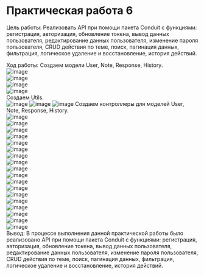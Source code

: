 # Практическая работа 6

Цель работы: Реализовать API при помощи пакета Conduit с функциями: регистрация, авторизация, обновление токена, вывод данных пользователя, редактирование данных пользователя, изменение пароля пользователя, CRUD действия по теме, поиск, пагинация данных, фильтрация, логическое удаление и восстановление, история действий.

Ход работы:
Создаем модели User, Note, Response, History.\
![image](https://user-images.githubusercontent.com/82903497/215288175-7f636e7b-d879-45ad-97a2-fbbae903ea9c.png)\
![image](https://user-images.githubusercontent.com/82903497/215288178-98a39494-88aa-408f-b274-f895dd60e805.png)\
![image](https://user-images.githubusercontent.com/82903497/215288179-574276cd-51df-455e-82db-dcfbb9974a3e.png)\
![image](https://user-images.githubusercontent.com/82903497/215288181-3636cc80-302c-4574-87a6-4cfa29b55db7.png)\
Создаем Utils.\
![image](https://user-images.githubusercontent.com/82903497/215288188-8ecb7fac-f62c-4096-991f-0dfcdd416240.png)
![image](https://user-images.githubusercontent.com/82903497/215288191-b8c7d3ba-6964-4cbc-9cd9-ca04cc74d516.png)
![image](https://user-images.githubusercontent.com/82903497/215288192-04f51c2c-48db-4471-a1b5-e8ba858991d1.png)
Создаем контроллеры для моделей User, Note, Response, History.\
![image](https://user-images.githubusercontent.com/82903497/215288200-2873a6bb-8c88-40b2-824e-c22d51149b90.png)\
![image](https://user-images.githubusercontent.com/82903497/215288203-0694f518-102c-4bf0-a0a8-afb285487387.png)\
![image](https://user-images.githubusercontent.com/82903497/215288209-eb7492f8-0987-4c5f-b1bf-d8dc95b0ecb6.png)\
![image](https://user-images.githubusercontent.com/82903497/215288212-50b02a95-2a64-4f27-a896-ae5a5ad4d4d5.png)\
![image](https://user-images.githubusercontent.com/82903497/215288214-59874011-5692-4fb7-882a-56c749141c69.png)\
![image](https://user-images.githubusercontent.com/82903497/215288217-1fe0fd6d-20be-4e64-84cb-71d43ef9314a.png)\
![image](https://user-images.githubusercontent.com/82903497/215288221-4f709ff7-e649-434a-9591-3953773a8462.png)\
![image](https://user-images.githubusercontent.com/82903497/215288223-23f8cf3e-ff1d-4cd1-bbd2-56c2cf7fa33d.png)\
![image](https://user-images.githubusercontent.com/82903497/215288230-25a3a839-e9bf-4340-90ee-d1d319569792.png)\
![image](https://user-images.githubusercontent.com/82903497/215288236-25355507-913b-4b9e-ac29-db968188a0e3.png)\
![image](https://user-images.githubusercontent.com/82903497/215288238-d618e0f6-5cc7-4c48-bb2a-017bcd79c97c.png)\
![image](https://user-images.githubusercontent.com/82903497/215288240-6426061d-27b9-4c17-9f85-4cb92597f10f.png)\
![image](https://user-images.githubusercontent.com/82903497/215288242-ed2bcf73-1777-426b-a2fe-f3f829fc3349.png)\
![image](https://user-images.githubusercontent.com/82903497/215288245-c430f1d2-c354-4191-b828-fc6c5799df77.png)\
![image](https://user-images.githubusercontent.com/82903497/215288249-fc601ca0-8868-433c-bc7d-f9110c691d4f.png)\
![image](https://user-images.githubusercontent.com/82903497/215288251-de8b5a1e-2edc-4b19-a175-f2c6e105e652.png)\
![image](https://user-images.githubusercontent.com/82903497/215288252-ce129109-7d8d-4cfa-8240-a769118dbd5d.png)\
![image](https://user-images.githubusercontent.com/82903497/215288253-12a27d35-9b62-4409-bd4e-804f6ca7323a.png)\
Вывод: В процессе выполнения данной практической работы было реализовано API при помощи пакета Conduit с функциями: регистрация, авторизация, обновление токена, вывод данных пользователя, редактирование данных пользователя, изменение пароля пользователя, CRUD действия по теме, поиск, пагинация данных, фильтрация, логическое удаление и восстановление, история действий.
